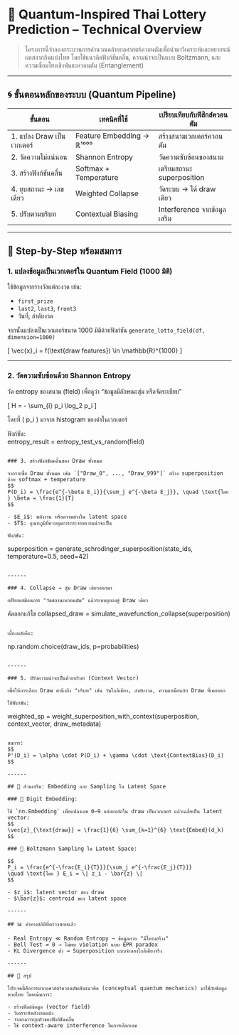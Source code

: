 # 🧠 Quantum-Inspired Thai Lottery Prediction – Technical Overview

> โครงการนี้จำลองกระบวนการคำนวณคล้ายกลศาสตร์ควอนตัมเพื่อนำมาวิเคราะห์และพยากรณ์ผลสลากกินแบ่งไทย โดยใช้แนวคิดฟังก์ชันคลื่น, ความน่าจะเป็นแบบ Boltzmann, และความเชื่อมโยงเชิงพันธะควอนตัม (Entanglement)

---

## 🌀 ขั้นตอนหลักของระบบ (Quantum Pipeline)

| ขั้นตอน                   | เทคนิคที่ใช้                  | เปรียบเทียบกับฟิสิกส์ควอนตัม    |
| ----------------------- | ------------------------- | ------------------------ |
| 1. แปลง Draw เป็นเวกเตอร์ | Feature Embedding → ℝ¹⁰⁰⁰ | สร้างสนามเวกเตอร์ควอนตัม    |
| 2. วัดความไม่แน่นอน        | Shannon Entropy           | วัดความซับซ้อนของสนาม       |
| 3. สร้างฟังก์ชันคลื่น         | Softmax + Temperature     | เตรียมสถานะ superposition |
| 4. ยุบสถานะ → เลขเดียว    | Weighted Collapse         | วัดระบบ → ได้ draw เดียว    |
| 5. ปรับตามบริบท           | Contextual Biasing        | Interference จากข้อมูลเสริม |

---

## 🔢 Step-by-Step พร้อมสมการ

### 1. แปลงข้อมูลเป็นเวกเตอร์ใน Quantum Field (1000 มิติ)

ใช้ข้อมูลจากรางวัลแต่ละงวด เช่น:

- `first_prize`
- `last2`, `last3`, `front3`
- วันที่, ลำดับงวด

จากนั้นแปลงเป็นเวกเตอร์ขนาด 1000 มิติด้วยฟังก์ชัน `generate_lotto_field(df, dimension=1000)`

\[
\vec{x}_i = f(\text{draw features}) \in \mathbb{R}^{1000}
\]

---

### 2. วัดความซับซ้อนด้วย Shannon Entropy

วัด entropy ของสนาม (field) เพื่อดูว่า “ข้อมูลมีลักษณะสุ่ม หรือจัดระเบียบ”

\[
H = - \sum_{i} p_i \log_2 p_i
\]

โดยที่ \( p_i \) มาจาก histogram ของค่าในเวกเตอร์

ฟังก์ชัน:  
entropy_result = entropy_test_vs_random(field)
```

### 3. สร้างฟังก์ชันคลื่นของ Draw ทั้งหมด

จากรายชื่อ Draw ทั้งหมด เช่น `["Draw_0", ..., "Draw_999"]` สร้าง superposition ด้วย softmax + temperature
$$
P(D_i) = \frac{e^{-\beta E_i}}{\sum_j e^{-\beta E_j}}, \quad \text{โดย } \beta = \frac{1}{T}
$$

- $E_i$: พลังงาน หรือความต่างใน latent space
- $T$: อุณหภูมิที่ควบคุมการกระจายความน่าจะเป็น

ฟังก์ชัน:

```

superposition = generate_schrodinger_superposition(state_ids, temperature=0.5, seed=42)
```

------

### 4. Collapse → สุ่ม Draw เดียวออกมา

เปรียบเสมือนการ "วัดสถานะควอนตัม" แล้วระบบยุบลงสู่ Draw เดียว

```


คัดลอกแก้ไข
collapsed_draw = simulate_wavefunction_collapse(superposition)
```

เบื้องหลังคือ:

```

np.random.choice(draw_ids, p=probabilities)
```

------

### 5. ปรับความน่าจะเป็นด้วยบริบท (Context Vector)

เพื่อให้การเลือก Draw คำนึงถึง "บริบท" เช่น วันใกล้เคียง, ลำดับงวด, ความเหมือนกับ Draw ที่เคยออก

ใช้ฟังก์ชัน:

```

weighted_sp = weight_superposition_with_context(superposition, context_vector, draw_metadata)
```

สมการ:
$$
P'(D_i) = \alpha \cdot P(D_i) + \gamma \cdot \text{ContextBias}(D_i)
$$

------

## 🧬 ส่วนเสริม: Embedding และ Sampling ใน Latent Space

### 🔹 Digit Embedding:

ใช้ `nn.Embedding` เพื่อแปลงเลข 0–9 แต่ละหลักใน draw เป็นเวกเตอร์ แล้วเฉลี่ยเป็น latent vector:
$$
\vec{z}_{\text{draw}} = \frac{1}{6} \sum_{k=1}^{6} \text{Embed}(d_k)
$$

### 🔹 Boltzmann Sampling ใน Latent Space:

$$
P_i = \frac{e^{-\frac{E_i}{T}}}{\sum_j e^{-\frac{E_j}{T}}}
\quad \text{โดย } E_i = \| z_i - \bar{z} \|
$$

- $z_i$: latent vector ของ draw
- $\bar{z}$: centroid ของ latent space

------

## 📊 ค่าทางสถิติที่ตรวจสอบแล้ว

- Real Entropy ≪ Random Entropy → ข้อมูลหวย "มีโครงสร้าง"
- Bell Test = 0 → ไม่พบ violation แบบ EPR paradox
- KL Divergence ต่ำ → Superposition แบบจำลองใกล้เคียงจริง

------

## 🧠 สรุป

โปรเจคนี้คือการนำกลศาสตร์ควอนตัมเชิงแนวคิด (conceptual quantum mechanics) มาใช้กับข้อมูลหวยไทย โดยเน้นการ:

- สร้างฟิลด์ข้อมูล (vector field)
- วิเคราะห์พลังงานแฝง
- จำลองการยุบตัวของฟังก์ชันคลื่น
- ใช้ context-aware interference ในการเลือกเลข